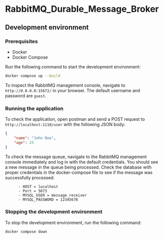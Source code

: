 # RabbitMQ_Durable_Message_Broker

## Development environment

### Prerequisites
- Docker
- Docker Compose

Run the following command to start the development environment:
```bash
docker compose up --build
```

To inspect the RabbitMQ management console, navigate to `http://0.0.0.0:15672/` in your browser. The default username and password are `guest`.


### Running the application
To check the application, open postman and send a POST request to `http://localhost:1110/user` with the following JSON body:
```json
{
    "name": "John Doe",
    "age": 25
}
```

To check the message queue, navigate to the RabbitMQ management console immediately and log in with the default credentials. You should see a new message in the queue being processed.
Check the database with proper credentials in the docker-compose file to see if the message was successfully processed.

```database Credentials
      - HOST = localhost
      - Port = 5673
      - MYSQL_USER = message_receiver
      - MYSQL_PASSWORD = 12345678
```

### Stopping the development environment
To stop the development environment, run the following command:
```bash
docker compose down
```